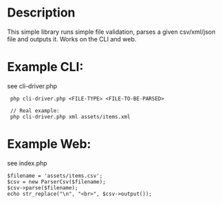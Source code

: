 # Description
This simple library runs simple file validation, parses a given csv/xml/json file and outputs it. Works on the CLI and web.


# Example CLI:

see cli-driver.php

```
 php cli-driver.php <FILE-TYPE> <FILE-TO-BE-PARSED>

 // Real example:
 php cli-driver.php xml assets/items.xml
```

# Example Web:

see index.php

```
$filename = 'assets/items.csv';
$csv = new ParserCsv($filename);
$csv->parse($filename);
echo str_replace("\n", "<br>", $csv->output());
```

